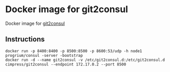 # Docker image for git2consul

Docker image for [git2consul](https://github.com/Cimpress-MCP/git2consul)

## Instructions

```
docker run -p 8400:8400 -p 8500:8500 -p 8600:53/udp -h node1 progrium/consul -server -bootstrap
docker run -d --name git2consul -v /etc/git2consul.d:/etc/git2consul.d cimpress/git2consul --endpoint 172.17.0.2 --port 8500
```
